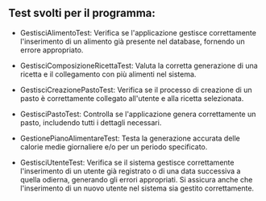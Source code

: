 ## Test svolti per il programma:

- GestisciAlimentoTest: Verifica se l'applicazione gestisce correttamente l'inserimento di un alimento già presente nel database, fornendo un errore appropriato.
  
- GestisciComposizioneRicettaTest: Valuta la corretta generazione di una ricetta e il collegamento con più alimenti nel sistema.
  
- GestisciCreazionePastoTest: Verifica se il processo di creazione di un pasto è correttamente collegato all'utente e alla ricetta selezionata.
  
- GestisciPastoTest: Controlla se l'applicazione genera correttamente un pasto, includendo tutti i dettagli necessari.
  
- GestionePianoAlimentareTest: Testa la generazione accurata delle calorie medie giornaliere e/o per un periodo specificato.
  
- GestisciUtenteTest: Verifica se il sistema gestisce correttamente l'inserimento di un utente già registrato o di una data successiva a quella odierna, generando gli errori appropriati. Si assicura anche che l'inserimento di un nuovo utente nel sistema sia gestito correttamente.
